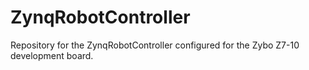 # ZynqRobotController
Repository for the ZynqRobotController configured for the Zybo Z7-10 development board.
